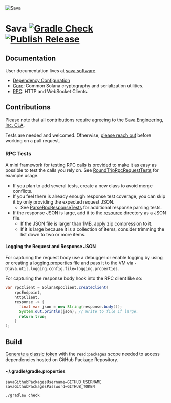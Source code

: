 ![Sava](assets/images/solana_java_cup.svg)

# Sava [![Gradle Check](https://github.com/sava-software/sava/actions/workflows/build.yml/badge.svg)](https://github.com/sava-software/sava/actions/workflows/build.yml) [![Publish Release](https://github.com/sava-software/sava/actions/workflows/publish.yml/badge.svg)](https://github.com/sava-software/sava/actions/workflows/publish.yml)

## Documentation

User documentation lives at [sava.software](https://sava.software/).

* [Dependency Configuration](https://sava.software/quickstart)
* [Core](https://sava.software/libraries/core): Common Solana cryptography and serialization utilities.
* [RPC](https://sava.software/libraries/rpc): HTTP and WebSocket Clients.

## Contributions

Please note that all contributions require agreeing to
the [Sava Engineering, Inc. CLA](https://gist.github.com/jpe7s/09546e42783187c6d04f38e04184ecfa).

Tests are needed and welcomed. Otherwise, [please reach out](https://github.com/sava-software) before working on a pull
request.

### RPC Tests

A mini framework for testing RPC calls is provided to make it as easy as possible to test the calls you rely on.
See [RoundTripRpcRequestTests](sava-rpc/src/test/java/software/sava/rpc/json/http/client/RoundTripRpcRequestTests.java)
for example usage.

* If you plan to add several tests, create a new class to avoid merge conflicts.
* If you feel there is already enough response test coverage, you can skip it by only providing the expected request
  JSON.
  * See [ParseRpcResponseTests](sava-rpc/src/test/java/software/sava/rpc/json/http/client/ParseRpcResponseTests.java)
    for additional response parsing tests.
* If the response JSON is large, add it to the [resource](sava-rpc/src/test/resources/rpc_response_data) directory as a
  JSON file.
  * If the JSON file is larger than 1MB, apply zip compression to it.
  * If it is large because it is a collection of items, consider trimming the list down to two or more items.

#### Logging the Request and Response JSON

For capturing the request body use a debugger or enable logging by using or creating
a [logging.properties](logging.properties) file and pass it to the VM via
`-Djava.util.logging.config.file=logging.properties`.

For capturing the response body hook into the RPC client like so: 

```java
var rpcClient = SolanaRpcClient.createClient(
    rpcEndpoint,
    httpClient,
    response -> {
      final var json = new String(response.body());
      System.out.println(json); // Write to file if large.
      return true;
    }
);
```

## Build

[Generate a classic token](https://github.com/settings/tokens) with the `read:packages` scope needed to access
dependencies hosted on GitHub Package Repository.

#### ~/.gradle/gradle.properties

```properties
savaGithubPackagesUsername=GITHUB_USERNAME
savaGithubPackagesPassword=GITHUB_TOKEN
```

```shell
./gradlew check
```
